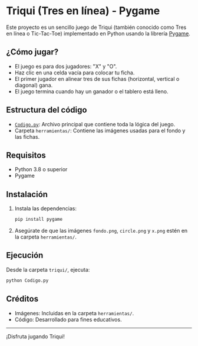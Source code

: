 # Triqui (Tres en línea) - Pygame

Este proyecto es un sencillo juego de Triqui (también conocido como Tres en línea o Tic-Tac-Toe) implementado en Python usando la librería [Pygame](https://www.pygame.org/).

## ¿Cómo jugar?

- El juego es para dos jugadores: "X" y "O".
- Haz clic en una celda vacía para colocar tu ficha.
- El primer jugador en alinear tres de sus fichas (horizontal, vertical o diagonal) gana.
- El juego termina cuando hay un ganador o el tablero está lleno.

## Estructura del código

- [`Codigo.py`](triqui/Codigo.py): Archivo principal que contiene toda la lógica del juego.
- Carpeta `herramientas/`: Contiene las imágenes usadas para el fondo y las fichas.

## Requisitos

- Python 3.8 o superior
- Pygame

## Instalación

1. Instala las dependencias:
    ```sh
    pip install pygame
    ```
2. Asegúrate de que las imágenes `fondo.png`, `circle.png` y `x.png` estén en la carpeta `herramientas/`.

## Ejecución

Desde la carpeta `triqui/`, ejecuta:

```sh
python Codigo.py
```

## Créditos

- Imágenes: Incluidas en la carpeta `herramientas/`.
- Código: Desarrollado para fines educativos.

---

¡Disfruta jugando Triqui!